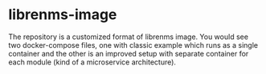 # librenms-image
The repository is a customized format of librenms image. You would see two docker-compose files, one with classic example which runs as a single container and the other is an improved setup with separate container for each module (kind of a microservice architecture).
